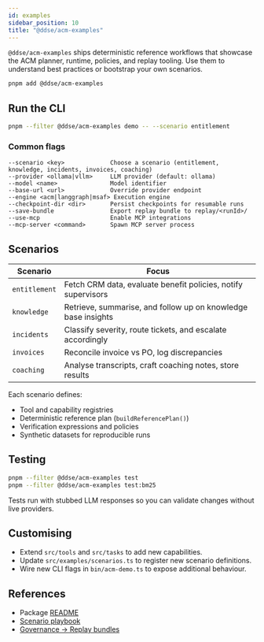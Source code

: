 ```yaml
---
id: examples
sidebar_position: 10
title: "@ddse/acm-examples"
---
```


`@ddse/acm-examples` ships deterministic reference workflows that showcase the ACM planner, runtime, policies, and replay tooling. Use them to understand best practices or bootstrap your own scenarios.

```bash
pnpm add @ddse/acm-examples
```

## Run the CLI

```bash
pnpm --filter @ddse/acm-examples demo -- --scenario entitlement
```

### Common flags

```text
--scenario <key>             Choose a scenario (entitlement, knowledge, incidents, invoices, coaching)
--provider <ollama|vllm>     LLM provider (default: ollama)
--model <name>               Model identifier
--base-url <url>             Override provider endpoint
--engine <acm|langgraph|msaf> Execution engine
--checkpoint-dir <dir>       Persist checkpoints for resumable runs
--save-bundle                Export replay bundle to replay/<runId>/
--use-mcp                    Enable MCP integrations
--mcp-server <command>       Spawn MCP server process
```

## Scenarios

| Scenario | Focus |
| -------- | ----- |
| `entitlement` | Fetch CRM data, evaluate benefit policies, notify supervisors |
| `knowledge` | Retrieve, summarise, and follow up on knowledge base insights |
| `incidents` | Classify severity, route tickets, and escalate accordingly |
| `invoices` | Reconcile invoice vs PO, log discrepancies |
| `coaching` | Analyse transcripts, craft coaching notes, store results |

Each scenario defines:

- Tool and capability registries
- Deterministic reference plan (`buildReferencePlan()`)
- Verification expressions and policies
- Synthetic datasets for reproducible runs

## Testing

```bash
pnpm --filter @ddse/acm-examples test
pnpm --filter @ddse/acm-examples test:bm25
```

Tests run with stubbed LLM responses so you can validate changes without live providers.

## Customising

- Extend `src/tools` and `src/tasks` to add new capabilities.
- Update `src/examples/scenarios.ts` to register new scenario definitions.
- Wire new CLI flags in `bin/acm-demo.ts` to expose additional behaviour.

## References

- Package [README](https://github.com/ddse-foundation/acm/blob/main/framework/node/packages/acm-examples/README.md)
- [Scenario playbook](../scenarios/examples.md)
- [Governance → Replay bundles](../governance/replay-bundles.md)
